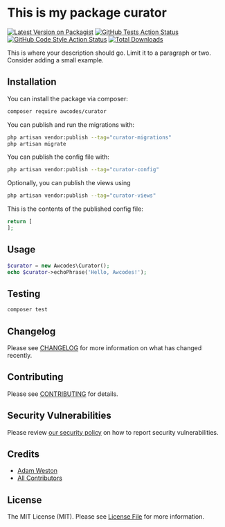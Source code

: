 # This is my package curator

[![Latest Version on Packagist](https://img.shields.io/packagist/v/awcodes/curator.svg?style=flat-square)](https://packagist.org/packages/awcodes/curator)
[![GitHub Tests Action Status](https://img.shields.io/github/workflow/status/awcodes/curator/run-tests?label=tests)](https://github.com/awcodes/curator/actions?query=workflow%3Arun-tests+branch%3Amain)
[![GitHub Code Style Action Status](https://img.shields.io/github/workflow/status/awcodes/curator/Check%20&%20fix%20styling?label=code%20style)](https://github.com/awcodes/curator/actions?query=workflow%3A"Check+%26+fix+styling"+branch%3Amain)
[![Total Downloads](https://img.shields.io/packagist/dt/awcodes/curator.svg?style=flat-square)](https://packagist.org/packages/awcodes/curator)



This is where your description should go. Limit it to a paragraph or two. Consider adding a small example.

## Installation

You can install the package via composer:

```bash
composer require awcodes/curator
```

You can publish and run the migrations with:

```bash
php artisan vendor:publish --tag="curator-migrations"
php artisan migrate
```

You can publish the config file with:

```bash
php artisan vendor:publish --tag="curator-config"
```

Optionally, you can publish the views using

```bash
php artisan vendor:publish --tag="curator-views"
```

This is the contents of the published config file:

```php
return [
];
```

## Usage

```php
$curator = new Awcodes\Curator();
echo $curator->echoPhrase('Hello, Awcodes!');
```

## Testing

```bash
composer test
```

## Changelog

Please see [CHANGELOG](CHANGELOG.md) for more information on what has changed recently.

## Contributing

Please see [CONTRIBUTING](.github/CONTRIBUTING.md) for details.

## Security Vulnerabilities

Please review [our security policy](../../security/policy) on how to report security vulnerabilities.

## Credits

- [Adam Weston](https://github.com/awcodes)
- [All Contributors](../../contributors)

## License

The MIT License (MIT). Please see [License File](LICENSE.md) for more information.
